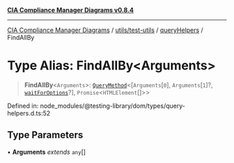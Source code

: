 [**CIA Compliance Manager Diagrams v0.8.4**](../../../../../README.md)

***

[CIA Compliance Manager Diagrams](../../../../../modules.md) / [utils/test-utils](../../../README.md) / [queryHelpers](../README.md) / FindAllBy

# Type Alias: FindAllBy\<Arguments\>

> **FindAllBy**\<`Arguments`\>: [`QueryMethod`](QueryMethod.md)\<\[`Arguments`\[`0`\], `Arguments`\[`1`\]?, [`waitForOptions`](../../../interfaces/waitForOptions.md)?\], `Promise`\<`HTMLElement`[]\>\>

Defined in: node\_modules/@testing-library/dom/types/query-helpers.d.ts:52

## Type Parameters

• **Arguments** *extends* `any`[]
